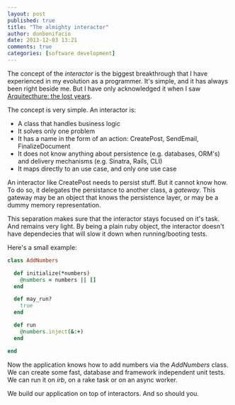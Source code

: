 ```yaml
---
layout: post
published: true
title: "The almighty interactor"
author: donbonifacio
date: 2013-12-03 13:21
comments: true
categories: [software development]
---
```


The concept of the _interactor_ is the biggest breakthrough that I have experienced in my
evolution as a programmer. It's simple, and it has always been right beside me. But
I have only acknowledged it when I saw [Arquitecthure: the lost years](/2013/10/11/architecture-the-lost-years/).

The concept is very simple. An interactor is:

<!-- more -->

* A class that handles business logic
* It solves only one problem
* It has a name in the form of an action: CreatePost, SendEmail, FinalizeDocument
* It does not know anything about persistence (e.g. databases, ORM's)
  and delivery mechanisms (e.g. Sinatra, Rails, CLI)
* It maps directly to an use case, and only one use case

An interactor like CreatePost needs to persist stuff. But it cannot know how.
To do so, it delegates the persistance to another class, a _gateway_. This gateway
may be an object that knows the persistence layer, or may be a dummy memory representation.

This separation makes sure that the interactor stays focused on it's task. And remains
very light. By being a plain ruby object, the interactor doesn't have dependecies
that will slow it down when running/booting tests.

Here's a small example:

``` ruby
class AddNumbers

  def initialize(*numbers)
    @numbers = numbers || []
  end

  def may_run?
    true
  end

  def run
    @numbers.inject(&:+)
  end

end
```

Now the application knows how to add numbers via the *AddNumbers* class. We can create some
fast, database and framework independent unit tests. We can run it on _irb_, on a rake task
or on an async worker.

We build our application on top of interactors. And so should you.
